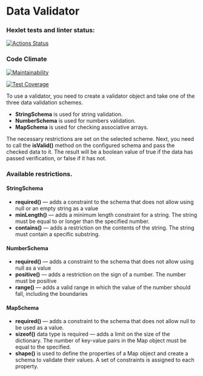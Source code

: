 # Data Validator

### Hexlet tests and linter status:
[![Actions Status](https://github.com/MaksimDenisov/java-project-78/workflows/hexlet-check/badge.svg)](https://github.com/MaksimDenisov/java-project-78/actions)

### Code Climate
[![Maintainability](https://api.codeclimate.com/v1/badges/07ea0d9f852dac207c12/maintainability)](https://codeclimate.com/github/MaksimDenisov/java-project-78/maintainability)

[![Test Coverage](https://api.codeclimate.com/v1/badges/07ea0d9f852dac207c12/test_coverage)](https://codeclimate.com/github/MaksimDenisov/java-project-78/test_coverage)

To use a validator, you need to create a validator object and take one of the three data validation schemes.
- **StringSchema** is used for string validation.
- **NumberSchema** is used for numbers validation.
- **MapSchema** is used for checking associative arrays.

The necessary restrictions are set on the selected scheme.
Next, you need to call the **isValid()** method on the configured schema and pass the checked data to it.
The result will be a boolean value of true if the data has passed verification, or false if it has not.

### Available restrictions.

#### StringSchema
- **required()** — adds a constraint to the schema that does not allow using null or an empty string as a value
- **minLength()** — adds a minimum length constraint for a string. The string must be equal to or longer than the specified number.
- **contains()** — adds a restriction on the contents of the string. The string must contain a specific substring.

#### NumberSchema

- **required()** — adds a constraint to the schema that does not allow using null as a value
- **positive()** — adds a restriction on the sign of a number. The number must be positive
- **range()** — adds a valid range in which the value of the number should fall, including the boundaries

#### MapSchema
- **required()** — adds a constraint to the schema that does not allow null to be used as a value.
- **sizeof()** data type is required — adds a limit on the size of the dictionary. The number of key-value pairs in the Map object must be equal to the specified.
- **shape()** is used to define the properties of a Map object and create a schema to validate their values. A set of constraints is assigned to each property.
